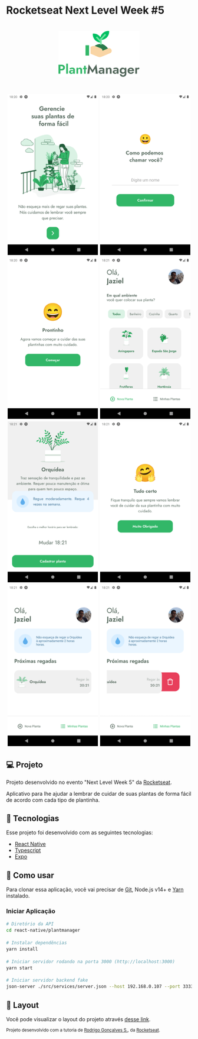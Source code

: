 # Rocketseat Next Level Week #5

<h1 align="center">
  <img alt="podcastr" title="podcastr" src=".github/logo.png" />
</h1>

<h1 align="center">
    <img alt="Welcome" title="Welcome" src=".github/Welcome.png" width="245px" />
    <img alt="UserIdentification" title="UserIdentification" src=".github/UserIdentification.png" width="245px" />
    <img alt="Confirmation" title="Confirmation" src=".github/Confirmation.png" width="245px" />
    <img alt="PlantSelect" title="PlantSelect" src=".github/PlantSelect.png" width="245px" />
    <img alt="PlantSave" title="PlantSave" src=".github/PlantSave.png" width="245px" />
    <img alt="Confirmation2" title="Confirmation2" src=".github/Confirmation2.png" width="245px" />
    <img alt="MyPlants" title="MyPlants" src=".github/MyPlants.png" width="245px" />
    <img alt="MyPlants2" title="MyPlants2" src=".github/MyPlants2.png" width="245px" />
</h1>

## 💻 Projeto

Projeto desenvolvido no evento "Next Level Week 5" da [Rocketseat](https://rocketseat.com.br/).

Aplicativo para lhe ajudar a lembrar de cuidar de suas plantas de forma fácil de acordo com cada tipo de plantinha.

## :rocket: Tecnologias

Esse projeto foi desenvolvido com as seguintes tecnologias:

- [React Native](https://reactnative.dev/)
- [Typescript](https://www.typescriptlang.org/)
- [Expo](https://expo.io/)

## 🔨 Como usar

Para clonar essa aplicação, você vai precisar de [Git](https://git-scm.com/), Node.js v14+ e [Yarn](https://yarnpkg.com/) instalado.

### Iniciar Aplicação

```bash
# Diretório da API
cd react-native/plantmanager

# Instalar dependências
yarn install

# Iniciar servidor rodando na porta 3000 (http://localhost:3000)
yarn start

# Iniciar servidor backend fake
json-server ./src/services/server.json --host 192.168.0.107 --port 3333 --delay 700
```

## 🔖 Layout

Você pode visualizar o layout do projeto através [desse link](https://www.figma.com/file/IhQRtrOZdu3TrvkPYREzOy/PlantManager/duplicate).

<sup>Projeto desenvolvido com a tutoria de [Rodrigo Gonçalves S.](https://github.com/rodrigorgtic), da [Rocketseat](https://rocketseat.com.br/).</sup>
